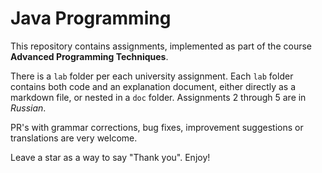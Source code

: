 # Java Programming

This repository contains assignments, implemented as part of the course **Advanced Programming Techniques**.

There is a `lab` folder per each university assignment.
Each `lab` folder contains both code and an explanation document, either directly as a markdown file, or nested in a `doc` folder.
Assignments 2 through 5 are in *Russian*.

PR's with grammar corrections, bug fixes, improvement suggestions or translations are very welcome.

Leave a star as a way to say "Thank you". Enjoy!